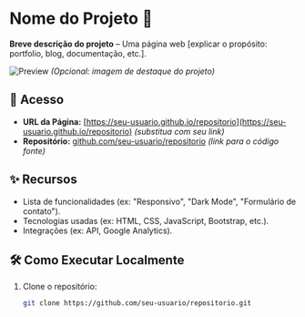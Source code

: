 # Nome do Projeto 🚀

**Breve descrição do projeto** – Uma página web [explicar o propósito: portfolio, blog, documentação, etc.].

![Preview](caminho/para/imagem-de-preview.png) *(Opcional: imagem de destaque do projeto)*

## 🔗 Acesso
- **URL da Página:** [https://seu-usuario.github.io/repositorio](https://seu-usuario.github.io/repositorio) *(substitua com seu link)*
- **Repositório:** [github.com/seu-usuario/repositorio](https://github.com/seu-usuario/repositorio) *(link para o código fonte)*

## ✨ Recursos
- Lista de funcionalidades (ex: "Responsivo", "Dark Mode", "Formulário de contato").
- Tecnologias usadas (ex: HTML, CSS, JavaScript, Bootstrap, etc.).
- Integrações (ex: API, Google Analytics).

## 🛠️ Como Executar Localmente
1. Clone o repositório:
   ```bash
   git clone https://github.com/seu-usuario/repositorio.git
